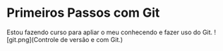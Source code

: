 # Primeiros Passos com Git 

Estou fazendo curso para apliar o meu conhecendo e fazer uso do Git. 
![git.png](Controle de versão e com Git.)

